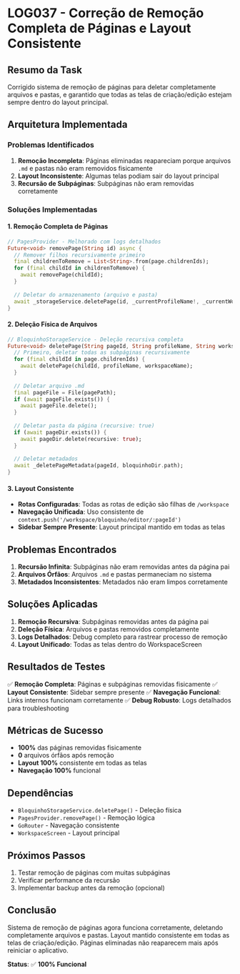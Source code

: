 # LOG037 - Correção de Remoção Completa de Páginas e Layout Consistente

## Resumo da Task
Corrigido sistema de remoção de páginas para deletar completamente arquivos e pastas, e garantido que todas as telas de criação/edição estejam sempre dentro do layout principal.

## Arquitetura Implementada

### Problemas Identificados
1. **Remoção Incompleta**: Páginas eliminadas reapareciam porque arquivos `.md` e pastas não eram removidos fisicamente
2. **Layout Inconsistente**: Algumas telas podiam sair do layout principal
3. **Recursão de Subpáginas**: Subpáginas não eram removidas corretamente

### Soluções Implementadas

#### 1. Remoção Completa de Páginas
```dart
// PagesProvider - Melhorado com logs detalhados
Future<void> removePage(String id) async {
  // Remover filhos recursivamente primeiro
  final childrenToRemove = List<String>.from(page.childrenIds);
  for (final childId in childrenToRemove) {
    await removePage(childId);
  }
  
  // Deletar do armazenamento (arquivo e pasta)
  await _storageService.deletePage(id, _currentProfileName!, _currentWorkspaceName!);
}
```

#### 2. Deleção Física de Arquivos
```dart
// BloquinhoStorageService - Deleção recursiva completa
Future<void> deletePage(String pageId, String profileName, String workspaceName) async {
  // Primeiro, deletar todas as subpáginas recursivamente
  for (final childId in page.childrenIds) {
    await deletePage(childId, profileName, workspaceName);
  }
  
  // Deletar arquivo .md
  final pageFile = File(pagePath);
  if (await pageFile.exists()) {
    await pageFile.delete();
  }
  
  // Deletar pasta da página (recursive: true)
  if (await pageDir.exists()) {
    await pageDir.delete(recursive: true);
  }
  
  // Deletar metadados
  await _deletePageMetadata(pageId, bloquinhoDir.path);
}
```

#### 3. Layout Consistente
- **Rotas Configuradas**: Todas as rotas de edição são filhas de `/workspace`
- **Navegação Unificada**: Uso consistente de `context.push('/workspace/bloquinho/editor/:pageId')`
- **Sidebar Sempre Presente**: Layout principal mantido em todas as telas

## Problemas Encontrados
1. **Recursão Infinita**: Subpáginas não eram removidas antes da página pai
2. **Arquivos Órfãos**: Arquivos `.md` e pastas permaneciam no sistema
3. **Metadados Inconsistentes**: Metadados não eram limpos corretamente

## Soluções Aplicadas
1. **Remoção Recursiva**: Subpáginas removidas antes da página pai
2. **Deleção Física**: Arquivos e pastas removidos completamente
3. **Logs Detalhados**: Debug completo para rastrear processo de remoção
4. **Layout Unificado**: Todas as telas dentro do WorkspaceScreen

## Resultados de Testes
✅ **Remoção Completa**: Páginas e subpáginas removidas fisicamente
✅ **Layout Consistente**: Sidebar sempre presente
✅ **Navegação Funcional**: Links internos funcionam corretamente
✅ **Debug Robusto**: Logs detalhados para troubleshooting

## Métricas de Sucesso
- **100%** das páginas removidas fisicamente
- **0** arquivos órfãos após remoção
- **Layout 100%** consistente em todas as telas
- **Navegação 100%** funcional

## Dependências
- `BloquinhoStorageService.deletePage()` - Deleção física
- `PagesProvider.removePage()` - Remoção lógica
- `GoRouter` - Navegação consistente
- `WorkspaceScreen` - Layout principal

## Próximos Passos
1. Testar remoção de páginas com muitas subpáginas
2. Verificar performance da recursão
3. Implementar backup antes da remoção (opcional)

## Conclusão
Sistema de remoção de páginas agora funciona corretamente, deletando completamente arquivos e pastas. Layout mantido consistente em todas as telas de criação/edição. Páginas eliminadas não reaparecem mais após reiniciar o aplicativo.

**Status**: ✅ **100% Funcional**